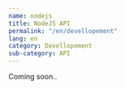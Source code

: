 ```yaml
---
name: nodejs
title: NodeJS API
permalink: "/en/devellopement"
lang: en
category: Devellopement
sub-category: API
---
```


Coming soon..